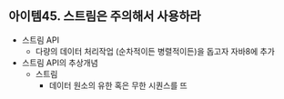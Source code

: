 ## 아이템45. 스트림은 주의해서 사용하라
* 스트림 API
	* 다량의 데이터 처리작업 (순차적이든 병렬적이든)을 돕고자 자바8에 추가
* 스트림 API의 추상개념
	* 스트림
		* 데이터 원소의 유한 혹은 무한 시퀀스를 뜨
<!--stackedit_data:
eyJoaXN0b3J5IjpbNjgzMzg3NTg2XX0=
-->